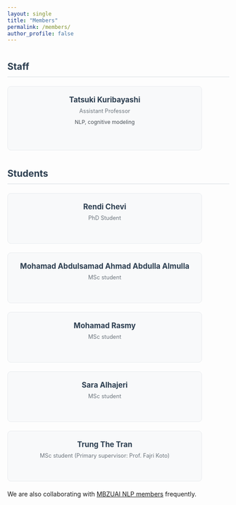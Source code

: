 ```yaml
---
layout: single
title: "Members"
permalink: /members/
author_profile: false
---
```


<link rel="stylesheet" href="https://cdnjs.cloudflare.com/ajax/libs/font-awesome/6.0.0/css/all.min.css">

<style>
.members-grid {
  display: grid;
  grid-template-columns: repeat(auto-fit, minmax(300px, 400px));
  gap: 20px;
  margin: 20px 0;
  justify-content: start;
}

.member-card {
  background: #f8f9fa;
  border: 1px solid #e9ecef;
  border-radius: 8px;
  padding: 20px;
  text-align: center;
  transition: box-shadow 0.3s ease;
  max-width: 400px;
  width: 100%;
}

.member-card:hover {
  box-shadow: 0 4px 12px rgba(0,0,0,0.1);
}

.member-name {
  font-size: 1.2em;
  font-weight: bold;
  color: #2c3e50;
  margin-bottom: 8px;
}

.member-role {
  color: #6c757d;
  font-size: 0.9em;
  margin-bottom: 10px;
}

.member-research {
  color: #495057;
  font-size: 0.85em;
  line-height: 1.4;
  margin-bottom: 10px;
}

.member-icons {
  margin-top: 8px;
  font-size: 1.1em;
  display: flex;
  align-items: center;
  justify-content: center;
}

.member-email {
  display: inline-block;
}

.member-email a {
  color: #6c757d;
  text-decoration: none;
  display: inline-block;
  transition: transform 0.2s ease;
  margin-right: 10px;
}

.member-email a:hover {
  transform: scale(1.1);
}

.member-email .fas {
  width: 20px;
  height: 20px;
  display: inline-flex;
  align-items: center;
  justify-content: center;
}

.member-website {
  display: inline-block;
}

.member-website a {
  text-decoration: none;
  margin-right: 10px;
  display: inline-block;
  transition: transform 0.2s ease;
}

.member-website a:hover {
  transform: scale(1.1);
}

.member-website .fas,
.member-website .fab {
  width: 20px;
  height: 20px;
  display: inline-flex;
  align-items: center;
  justify-content: center;
}

.website-icon {
  color: #007bff;
}

.scholar-icon {
  color: #4285f4;
}

.github-icon {
  color: #333;
}

.section-title {
  margin-top: 40px;
  margin-bottom: 20px;
  font-size: 1.5em;
  color: #2c3e50;
  border-bottom: 2px solid #e9ecef;
  padding-bottom: 10px;
}
</style>

<h2 class="section-title">Staff</h2>
<div class="members-grid">
  <div class="member-card">
    <div class="member-name">Tatsuki Kuribayashi</div>
    <div class="member-role">Assistant Professor</div>
    <div class="member-research">NLP, cognitive modeling</div>
    <div class="member-icons">
      <div class="member-email">
        <a href="mailto:Tatsuki.Kuribayashi@mbzuai.ac.ae">
          <i class="fas fa-envelope"></i>
        </a>
      </div>
      <div class="member-website">
        <a href="https://kuribayashi4.github.io/" target="_blank" rel="noopener noreferrer">
          <i class="fas fa-globe website-icon"></i>
        </a>
        <a href="https://scholar.google.co.jp/citations?user=-bqmkaAAAAAJ" target="_blank" rel="noopener noreferrer">
          <i class="fas fa-graduation-cap scholar-icon"></i>
        </a>
        <a href="https://github.com/kuribayashi4" target="_blank" rel="noopener noreferrer">
          <i class="fab fa-github github-icon"></i>
        </a>
      </div>
    </div>
  </div>
</div>

<h2 class="section-title">Students</h2>
<div class="members-grid">
  <div class="member-card">
    <div class="member-name">Rendi Chevi</div>
    <div class="member-role">PhD Student</div>
    <div class="member-research"></div>
    <div class="member-icons">
      <div class="member-email">
        <a href="mailto:Rendi.Chevi@mbzuai.ac.ae">
          <i class="fas fa-envelope"></i>
        </a>
      </div>
      <div class="member-website">
        <a href="https://scholar.google.com/citations?user=gU1JEeYAAAAJ" target="_blank" rel="noopener noreferrer">
          <i class="fas fa-graduation-cap scholar-icon"></i>
        </a>
      </div>
    </div>
  </div>

  <div class="member-card">
    <div class="member-name">Mohamad Abdulsamad Ahmad Abdulla Almulla</div>
    <div class="member-role">MSc student</div>
    <div class="member-research"></div>
    <div class="member-icons">
      <div class="member-email">
        <a href="mailto:Mohamad.Almulla@mbzuai.ac.ae">
          <i class="fas fa-envelope"></i>
        </a>
      </div>
    </div>
  </div>

  <div class="member-card">
    <div class="member-name">Mohamad Rasmy</div>
    <div class="member-role">MSc student</div>
    <div class="member-research"></div>
    <div class="member-icons">
      <div class="member-email">
        <a href="mailto:M.Rasmy@mbzuai.ac.ae">
          <i class="fas fa-envelope"></i>
        </a>
      </div>
    </div>
  </div>

  <div class="member-card">
    <div class="member-name">Sara Alhajeri</div>
    <div class="member-role">MSc student</div>
    <div class="member-research"></div>
    <div class="member-icons">
      <div class="member-email">
        <a href="mailto:Sara.Alhajeri@mbzuai.ac.ae">
          <i class="fas fa-envelope"></i>
        </a>
      </div>
    </div>
  </div>

  <div class="member-card">
    <div class="member-name">Trung The Tran</div>
    <div class="member-role">MSc student (Primary supervisor: Prof. Fajri Koto)</div>
    <div class="member-research"></div>
    <div class="member-icons">
      <div class="member-email">
        <a href="mailto:Trung.Tran@mbzuai.ac.ae">
          <i class="fas fa-envelope"></i>
        </a>
      </div>
    </div>
  </div>
</div>
<div>
We are also collaborating with <a href="https://mbzuai.ac.ae/study/faculty-directory/?department=natural-language-processing-department">MBZUAI NLP members</a> frequently.
</div>